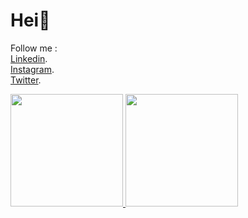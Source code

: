 # Hei🤪

Follow me :</br>
[Linkedin](https://www.linkedin.com/in/riki-hikmianto-904391182/).</br>
[Instagram](https://www.instagram.com/riky_hikz).</br>
[Twitter](https://twitter.com/riky_hikz).</br>

<p align="left">
<a href="https://github.com/RikiHikmianto">
  <img height="180em" src="https://github-readme-stats-eight-theta.vercel.app/api?username=ikylonk&show_icons=true&theme=algolia&include_all_commits=true&count_private=true"/>
  <img height="180em" src="https://github-readme-stats-eight-theta.vercel.app/api/top-langs/?username=ikylonk&layout=compact&langs_count=8&theme=algolia"/>
</a>
</p>
